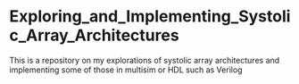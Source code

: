 # Exploring_and_Implementing_Systolic_Array_Architectures
This is a repository on my explorations of systolic array architectures and implementing some of those in multisim or HDL such as Verilog

